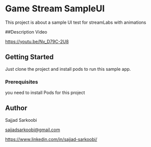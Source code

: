 
# Game Stream SampleUI

This project is about a sample UI test for streamLabs with animations

##Description Video

https://youtu.be/Nv_D79C-2U8

## Getting Started

Just clone the project and install pods to run this sample app.

### Prerequisites

you need to install Pods for this project


## Author
Sajjad Sarkoobi

sajjadsarkoobi@gmail.com

https://www.linkedin.com/in/sajjad-sarkoobi/

